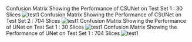 
Confusion Matrix Showing the Performance of CSUNet on Test Set 1 : 30 Slices
![test1](https://github.com/NaveenPaluru/Segmentation-COVID-19/blob/master/results/test1.png)
Confusion Matrix Showing the Performance of CSUNet on Test Set 2 : 704 Slices
![test1](https://github.com/NaveenPaluru/Segmentation-COVID-19/blob/master/results/test1VOL.png)
Confusion Matrix Showing the Performance of UNet on Test Set 1 : 30 Slices
![test1](https://github.com/NaveenPaluru/Segmentation-COVID-19/blob/master/results/test2.png)
Confusion Matrix Showing the Performance of UNet on Test Set 1 : 704 Slices
![test1](https://github.com/NaveenPaluru/Segmentation-COVID-19/blob/master/results/test2VOL.png)

